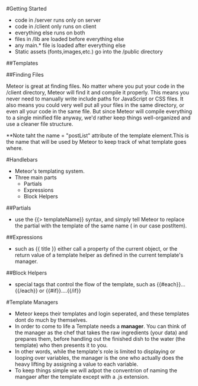 #Getting Started

- code in /server runs only on server
- code in /client only runs on client 
- everything else runs on both
- files in /lib are loaded before everything else
- any main.* file is loaded after everything else
- Static assets (fonts,images,etc.) go into the /public directory

##Templates 

##Finding Files

Meteor is great at finding files. No matter where you put your code in the /client directory, Meteor will find it and compile it properly. This means you never need to manually write include paths for JavaScript or CSS files.
It also means you could very well put all your files in the same directory, or even all your code in the same file. But since Meteor will compile everything to a single minified file anyway, we'd rather keep things well-organized and use a cleaner file structure.

**Note taht the name = "postList" attribute of the template element.This is the name that will be used by Meteor to keep track of what template goes where. 



#Handlebars

- Meteor's templating system. 
- Three main parts
  - Partials
  - Expressions
  - Block Helpers

##Partials 
  - use the {{> templateName}}  syntax, and simply tell Meteor to replace the partial with the template of the same name ( in our case postItem).

##Expressions 
  - such as {{ title }} either call a property of the current object, or the return value of a template helper as defined in the current template's manager.

##Block Helpers
  - special tags that control the flow of the template, such as {{#each}}...{{/each}} or {{#if}}....{{/if}}


#Template Managers

 - Meteor keeps their templates and login seperated, and these templates dont do much by themselves.
 - In order to come to life a Template needs a **manager**.  You can think of the manager as the chef that takes the raw ingredients (your data) and prepares them, before handling out the finished dish to the water (the template) who then presents it to you. 
 - In other words, while the template's role is limited to displaying or looping over variables, the manager is the one who actually does the heavy lifting by assigning a value to each variable. 
- To keep things simple we will adpot the conventrion of naming the mangaer after the template except with a .js extension. 




